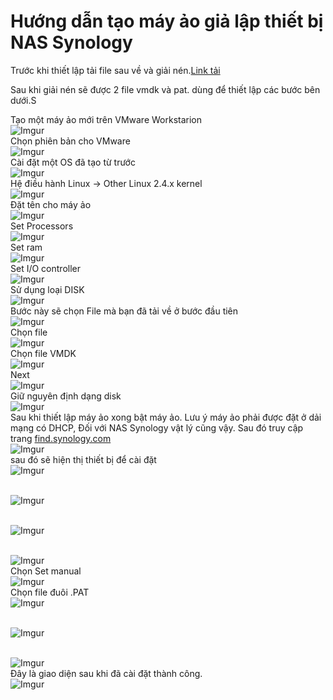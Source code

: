 # Hướng dẫn tạo máy ảo giả lập thiết bị NAS Synology
Trước khi thiết lập tải file sau về và giải nén.[Link tải](https://drive.google.com/drive/folders/1GTUyKcog-JNJ5UiRNxoZKauasqqRo3qi)

Sau khi giải nén sẽ được 2 file vmdk và pat. dùng để thiết lập các bước bên dưới.S

Tạo một máy ảo mới trên VMware Workstarion
</br>![Imgur](https://i.imgur.com/DS3Qsyu.png)</br>
Chọn phiên bản cho VMware
</br>![Imgur](https://i.imgur.com/mz4K4gH.png)</br>
Cài đặt một OS đã tạo từ trước
</br>![Imgur](https://i.imgur.com/5haqbBe.png)</br>
Hệ điều hành Linux -> Other Linux 2.4.x kernel 
</br>![Imgur](https://i.imgur.com/2KDnikU.png)</br>
Đặt tên cho máy ảo
</br>![Imgur](https://i.imgur.com/pBADaWS.png)</br>
Set Processors
</br>![Imgur](https://i.imgur.com/h1JMkDC.png)</br>
Set ram
</br>![Imgur](https://i.imgur.com/5HzPuBM.png)</br>
Set I/O controller
</br>![Imgur](https://i.imgur.com/spv6Lr9.png)</br>
Sử dụng loại DISK
</br>![Imgur](https://i.imgur.com/VYQHAmZ.png)</br>
Bước này sẽ chọn File mà bạn đã tải về ở bước đầu tiên
</br>![Imgur](https://i.imgur.com/nkVn0Js.png)</br>
Chọn file
</br>![Imgur](https://i.imgur.com/uvnTZAW.png)</br>
Chọn file VMDK
</br>![Imgur](https://i.imgur.com/ZXVZcHD.png)</br>
Next 
</br>![Imgur](https://i.imgur.com/WnYpDy1.png)</br>
Giữ nguyên định dạng disk 
</br>![Imgur](https://i.imgur.com/DU8j7WX.png)</br>
Sau khi thiết lập máy ảo xong bật máy ảo. Lưu ý máy ảo phải được đặt ở dải mạng có DHCP, Đối với NAS Synology vật lý cũng vậy. Sau đó truy cập trang [find.synology.com](find.synology.com)
</br>![Imgur](https://i.imgur.com/pEWxxIn.png)</br>
sau đó sẽ hiện thị thiết bị để cài đặt
</br>![Imgur](https://i.imgur.com/BEvBjk9.png)</br>

</br>![Imgur](https://i.imgur.com/bFuOC1X.png)</br>

</br>![Imgur](https://i.imgur.com/sT4WMDG.png)</br>

</br>![Imgur](https://i.imgur.com/NmRrMuO.png)</br>
Chọn Set manual
</br>![Imgur](https://i.imgur.com/Zew2ccC.png)</br>
Chọn file đuôi .PAT
</br>![Imgur](https://i.imgur.com/ke3Z4gi.png)</br>

</br>![Imgur](https://i.imgur.com/8MtOlrg.png)</br>

</br>![Imgur](https://i.imgur.com/BYUBD5M.png)</br>
Đây là giao diện sau khi đã cài đặt thành công.
</br>![Imgur](https://i.imgur.com/xqx44Eh.png)</br>